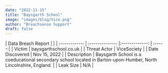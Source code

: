 ```yaml
---
date: "2022-11-15"
title: "Baysgarth School"
image: "images/blog/Vice.png"
author: "Breachsense Support"
draft: false
---
```


| Data Breach Report           |              | 
| :-----------: | :-------------:     |:-------------:    | :-----:|
| Victim      | baysgarthschool.co.uk      | 
| Threat Actor      | ViceSociety      | 
| Date Discovered      | Nov 15, 2022      | 
| Description      | Baysgarth School is a coeducational secondary school located in Barton-upon-Humber, North Lincolnshire, England.      | 
| Leak Size      | N/A      | 

